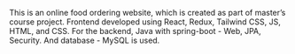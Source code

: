 This is an online food ordering website, which is created as part of master’s course project. Frontend developed using React, Redux, Tailwind CSS, JS, HTML, and CSS. For the backend, Java with spring-boot - Web, JPA, Security. And database - MySQL is used.
